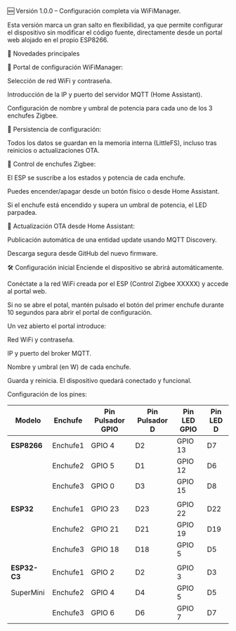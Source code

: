 🆕 Versión 1.0.0 – Configuración completa vía WiFiManager.

Esta versión marca un gran salto en flexibilidad, ya que permite configurar el dispositivo sin modificar el código fuente, directamente desde un portal web alojado en el propio ESP8266.

🚀 Novedades principales

🔧 Portal de configuración WiFiManager:

Selección de red WiFi y contraseña.

Introducción de la IP y puerto del servidor MQTT (Home Assistant).

Configuración de nombre y umbral de potencia para cada uno de los 3 enchufes Zigbee.

💾 Persistencia de configuración:

Todos los datos se guardan en la memoria interna (LittleFS), incluso tras reinicios o actualizaciones OTA.

🔌 Control de enchufes Zigbee:

El ESP se suscribe a los estados y potencia de cada enchufe.

Puedes encender/apagar desde un botón físico o desde Home Assistant.

Si el enchufe está encendido y supera un umbral de potencia, el LED parpadea.

📡 Actualización OTA desde Home Assistant:

Publicación automática de una entidad update usando MQTT Discovery.

Descarga segura desde GitHub del nuevo firmware.

🛠 Configuración inicial
Enciende el dispositivo se abrirá automáticamente.

Conéctate a la red WiFi creada por el ESP (Control Zigbee XXXXX) y accede al portal web.

Si no se abre el potal, mantén pulsado el botón del primer enchufe durante 10 segundos para abrir el portal de configuración.

Un vez abierto el portal introduce:

Red WiFi y contraseña.

IP y puerto del broker MQTT.

Nombre y umbral (en W) de cada enchufe.

Guarda y reinicia. El dispositivo quedará conectado y funcional.

Configuración de los pines:

| Modelo       | Enchufe  | Pin Pulsador GPIO | Pin Pulsador D | Pin LED GPIO | Pin LED D |
| ------------ | -------- | ----------------- | -------------- | ------------ | --------- |
| **ESP8266**  | Enchufe1 | GPIO 4            | D2             | GPIO 13      | D7        |
|              | Enchufe2 | GPIO 5            | D1             | GPIO 12      | D6        |
|              | Enchufe3 | GPIO 0            | D3             | GPIO 15      | D8        |
|              |          |                   |                |              |           | 
| **ESP32**    | Enchufe1 | GPIO 23           | D23            | GPIO 22      | D22       |
|              | Enchufe2 | GPIO 21           | D21            | GPIO 19      | D19       |
|              | Enchufe3 | GPIO 18           | D18            | GPIO 5       | D5        |
|              |          |                   |                |              |           | 
| **ESP32-C3** | Enchufe1 | GPIO 2            | D2             | GPIO 3       | D3        |
| SuperMini    | Enchufe2 | GPIO 4            | D4             | GPIO 5       | D5        |
|              | Enchufe3 | GPIO 6            | D6             | GPIO 7       | D7        |

